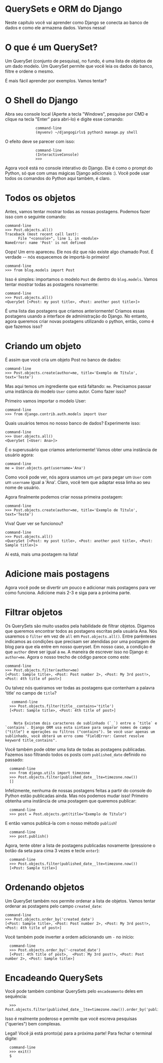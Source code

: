 # QuerySets e ORM do Django

Neste capítulo você vai aprender como Django se conecta ao banco de dados e como ele armazena dados. Vamos nessa!

# O que é um QuerySet?

Um QuerySet (conjunto de pesquisa), no fundo, é uma lista de objetos de um dado modelo. Um QuerySet permite que você leia os dados do banco, filtre e ordene o mesmo.

É mais fácil aprender por exemplos. Vamos tentar?

# O Shell do Django

Abra seu console local (Aperte a tecla "Windows", pesquise por CMD e clique na tecla "Enter" para abri-lo) e digite esse comando:

                  command-line
                  (myvenv) ~/djangogirls$ python3 manage.py shell

O efeito deve se parecer com isso:

                  command-line
                  (InteractiveConsole)
                  >>>
Agora você está no console interativo do Django. Ele é como o prompt do Python, só que com umas mágicas Django adicionais :). Você pode usar todos os comandos do Python aqui também, é claro.

# Todos os objetos

Antes, vamos tentar mostrar todas as nossas postagens. Podemos fazer isso com o seguinte comando:

    command-line
    >>> Post.objects.all()
    Traceback (most recent call last):
          File "<console>", line 1, in <module>
    NameError: name 'Post' is not defined

Oops! Um erro apareceu. Ele nos diz que não existe algo chamado Post. É verdade -- nós esquecemos de importá-lo primeiro!

    command-line
    >>> from blog.models import Post

Isso é simples: importamos o modelo `Post` de dentro do `blog.models`. Vamos tentar mostrar todas as postagens novamente:

    command-line
    >>> Post.objects.all()
    <QuerySet [<Post: my post title>, <Post: another post title>]>

É uma lista das postagens que criamos anteriormente! Criamos essas postagens usando a interface de administração do Django. No entanto, agora queremos criar novas postagens utilizando o python, então, como é que fazemos isso?

# Criando um objeto

É assim que você cria um objeto Post no banco de dados:

    command-line
    >>> Post.objects.create(author=me, title='Exemplo de Título', text='Teste')

Mas aqui temos um ingrediente que está faltando: `me`. Precisamos passar uma instância do modelo `User` como autor. Como fazer isso?

Primeiro vamos importar o modelo User:

    command-line
    >>> from django.contrib.auth.models import User

Quais usuários temos no nosso banco de dados? Experimente isso:

    command-line
    >>> User.objects.all()
    <QuerySet [<User: Ana>]>

É o superusuário que criamos anteriormente! Vamos obter uma instância de usuário agora:

    command-line
    me = User.objects.get(username='Ana')

Como você pode ver, nós agora usamos um `get` para pegar um `User` com um `username` igual a 'Ana'. Claro, você tem que adaptar essa linha ao seu nome de usuário.

Agora finalmente podemos criar nossa primeira postagem:

    command-line
    >>> Post.objects.create(author=me, title='Exemplo de Título', text='Teste')
    
Viva! Quer ver se funcionou?

    command-line
    >>> Post.objects.all()
    <QuerySet [<Post: my post title>, <Post: another post title>, <Post: Sample title>]>
  
  Ai está, mais uma postagem na lista!

# Adicione mais postagens

Agora você pode se divertir um pouco e adicionar mais postagens para ver como funciona. Adicione mais 2-3 e siga para a próxima parte.

# Filtrar objetos

Os QuerySets são muito usados pela habilidade de filtrar objetos. Digamos que queremos encontrar todos as postagens escritas pela usuária Ana. Nós usaremos o `filter` em vez de `all` em `Post.objects.all()`. Entre parênteses indicamos as condições que precisam ser atendidas por uma postagem de blog para que ela entre em nosso queryset. Em nosso caso, a condição é que `author` deve ser igual a `me`. A maneira de escrever isso no Django é: `author=me`. Agora o nosso trecho de código parece como este:

    command-line
    >>> Post.objects.filter(author=me)
    [<Post: Sample title>, <Post: Post number 2>, <Post: My 3rd post!>, <Post: 4th title of post>]
    
 Ou talvez nós queiramos ver todas as postagens que contenham a palavra 'title' no campo de `title`?
 
       command-line
      >>> Post.objects.filter(title__contains='title')
      [<Post: Sample title>, <Post: 4th title of post>]
      

        Nota Existem dois caracteres de sublinhado (`_`) entre o `title` e `contains`. Django ORM usa esta sintaxe para separar nomes de campo ("title") e operações ou filtros ("contains"). Se você usar apenas um sublinhado, você obterá um erro como "FieldError: Cannot resolve keyword title_contains".

Você também pode obter uma lista de todas as postagens publicadas. Fazemos isso filtrando todos os posts com `published_date` definido no passado:

      command-line
      >>> from django.utils import timezone
      >>> Post.objects.filter(published_date__lte=timezone.now())
      []

Infelizmente, nenhuma de nossas postagens feitas a partir do console do Python estão publicadas ainda. Mas nós podemos mudar isso! Primeiro obtenha uma instância de uma postagem que queremos publicar:

      command-line
      >>> post = Post.objects.get(title="Exemplo de Título")
      
      
E então vamos publicá-la com o nosso método `publish`!

      command-line
      >>> post.publish()

Agora, tente obter a lista de postagens publicadas novamente (pressione o botão da seta para cima 3 vezes e tecle `enter`):

      command-line
      >>> Post.objects.filter(published_date__lte=timezone.now())
      [<Post: Sample title>]

# Ordenando objetos

Um QuerySet também nos permite ordenar a lista de objetos. Vamos tentar ordenar as postagens pelo campo `created_date`:

    command-line
    >>> Post.objects.order_by('created_date')
    [<Post: Sample title>, <Post: Post number 2>, <Post: My 3rd post!>, <Post: 4th title of post>]

Você também pode inverter a ordem adicionando um `-` no início:

      command-line
      >>> Post.objects.order_by('-created_date')
      [<Post: 4th title of post>,  <Post: My 3rd post!>, <Post: Post number 2>, <Post: Sample title>]

# Encadeando QuerySets

Você pode também combinar QuerySets pelo `encadeamento` deles em sequência:

      >>> Post.objects.filter(published_date__lte=timezone.now()).order_by('published_date')

Isso é realmente poderoso e permite que você escreva pesquisas ("queries") bem complexas.

Legal! Você já está pronto(a) para a próxima parte! Para fechar o terminal digite:

      command-line
      >>> exit()
      $
